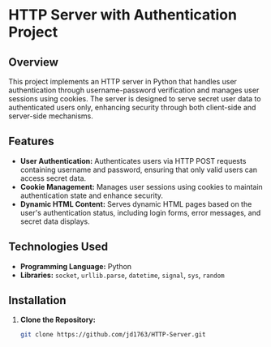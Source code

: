 # HTTP Server with Authentication Project

## Overview
This project implements an HTTP server in Python that handles user authentication through username-password verification and manages user sessions using cookies. The server is designed to serve secret user data to authenticated users only, enhancing security through both client-side and server-side mechanisms.


## Features
- **User Authentication:** Authenticates users via HTTP POST requests containing username and password, ensuring that only valid users can access secret data.
- **Cookie Management:** Manages user sessions using cookies to maintain authentication state and enhance security.
- **Dynamic HTML Content:** Serves dynamic HTML pages based on the user's authentication status, including login forms, error messages, and secret data displays.

## Technologies Used
- **Programming Language:** Python
- **Libraries:** `socket`, `urllib.parse`, `datetime`, `signal`, `sys`, `random`

## Installation
1. **Clone the Repository:**
   ```bash
   git clone https://github.com/jd1763/HTTP-Server.git
